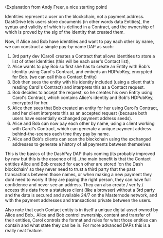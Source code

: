 (Explanation from Andy Freer, a nice starting point)

Identities represent a user on the blockchain, not a payment address.  DashDrive lets users store documents (in other words data Entities), the syntax and validity of which is defined in a Contract, and the ownership of which is proved by the sig of the identity that created them.

Now, if Alice and Bob have identities and want to pay each other by name, we can construct a simple pay-by-name DAP as such:

1. 3rd party dev (Carol) creates a Contract that allows identities to store a list of other identities (this will be each user's Contact list),
2. Alice wants to pay Bob so first she has to create an Entity with Bob's identity using Carol's Contract, and embeds an HDPubKey, encrypted for Bob. (we can call this a Contact Entity)
3. Bob then sees the entity with his identity included (using a client that's reading Carol's Contract) and interprets this as a Contact request.
4. Bob decides to accept the request, so he creates his own Entity using Carol's Contract, which contains Alice's identity and Bob's HDPubKey, encrypted for her.
5. Alice then sees that Bob created an entity for her using Carol's Contract, and her client interprets this as an accepted request (because both users have essentially exchanged payment address seeds).
6. Alice and Bob can now pay each other by name, using a client working with Carol's Contract, which can generate a unique payment address  behind-the-scenes each time they pay by name.
7. Alice and Bob's clients can scan the blockchain using the exchanged addresses to generate a history of all payments between themselves

This is the basics of the DashPay DAP thats coming (its probably improved by now but this is the essence of it)...the main benefit is that the Contact entities Alice and Bob created for each other are stored 'on the Dash blockchain' so they never need to trust a third party that the past transactions between those names, or when making a new payment they dont need to worry if they are paying the right person, they can have full confidence and never see an address.  They can also create / verify / access this data from a stateless client (like a browser) without a 3rd party and the data is secured and available 24/7 on the Masternode network, and with the payment addresses and transactions private between the users.

Also note that each Contact entity is in itself a unique digital asset owned by Alice and Bob..  Alice and Bob control ownership, content and transfer of their entities, Carol controls the format and rules for what those entities can contain and what state they can be in.  For more advanced DAPs this is a really neat feature.